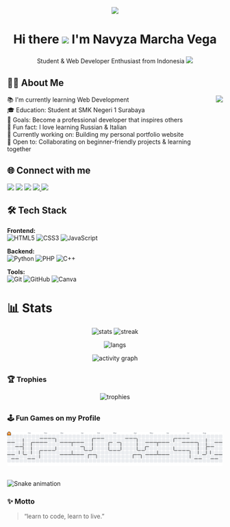 <div align="center">
  <img height="150" src="https://media.giphy.com/media/M9gbBd9nbDrOTu1Mqx/giphy.gif"  />
</div>

###

<h1 align="center">Hi there  <img src="https://emojis.slackmojis.com/emojis/images/1577305505/7373/hand_wave.gif?1577305505" width="50" /> I'm Navyza Marcha Vega</h1>

###

<p align="center">Student & Web Developer Enthusiast from Indonesia <img src="https://flagcdn.com/w20/id.png" width="30"/> </p>

###

<h2 align="left">👩‍💻 About Me</h2>

<img align="right" height="150" src="https://i.imgflip.com/65efzo.gif"  />

<p align="left">
📚 I'm currently learning Web Development <br>
🎓 Education: Student at SMK Negeri 1 Surabaya <br>
🎯 Goals: Become a professional developer that inspires others <br>
🎲 Fun fact: I love learning Russian & Italian <br>
🚀 Currently working on: Building my personal portfolio website <br>
🤝 Open to: Collaborating on beginner-friendly projects & learning together
</p>

###

<h2 align="left">🌐 Connect with me</h2>
<p align="left">
<a href="https://www.youtube.com/@nvyzamrchav" target="blank"><img src="https://img.shields.io/badge/YouTube-FF0000?style=for-the-badge&logo=youtube&logoColor=white"/></a>
<a href="https://www.instagram.com/dlovgs_" target="blank"><img src="https://img.shields.io/badge/Instagram-E4405F?style=for-the-badge&logo=instagram&logoColor=white"/></a>
<a href="https://discord.com/users/machatt44" target="blank"><img src="https://img.shields.io/badge/Discord-5865F2?style=for-the-badge&logo=discord&logoColor=white"/></a>
<a href="https://www.linkedin.com/in/navyzaa-marcha-vega" target="_blank">
  <img src="https://img.shields.io/badge/LinkedIn-0A66C2?style=for-the-badge&logo=linkedin&logoColor=white"/>
</a>
<a href="mailto:machaat440@gmail.com" target="blank"><img src="https://img.shields.io/badge/Email-D14836?style=for-the-badge&logo=gmail&logoColor=white"/></a>
</p>

###

<h2 align="left">🛠 Tech Stack</h2>

**Frontend:**  
![HTML5](https://img.shields.io/badge/html5-%23E34F26.svg?style=for-the-badge&logo=html5&logoColor=white)  ![CSS3](https://img.shields.io/badge/css3-%231572B6.svg?style=for-the-badge&logo=css3&logoColor=white)  ![JavaScript](https://img.shields.io/badge/javascript-%23323330.svg?style=for-the-badge&logo=javascript&logoColor=%23F7DF1E)

**Backend:**  
![Python](https://img.shields.io/badge/python-%2314354C.svg?style=for-the-badge&logo=python&logoColor=white)  ![PHP](https://img.shields.io/badge/php-%23777BB4.svg?style=for-the-badge&logo=php&logoColor=white)  ![C++](https://img.shields.io/badge/c++-%2300599C.svg?style=for-the-badge&logo=c%2B%2B&logoColor=white)

**Tools:**  
![Git](https://img.shields.io/badge/git-%23F05033.svg?style=for-the-badge&logo=git&logoColor=white) ![GitHub](https://img.shields.io/badge/github-%23121011.svg?style=for-the-badge&logo=github&logoColor=white)  ![Canva](https://img.shields.io/badge/Canva-%2300C4CC.svg?style=for-the-badge&logo=Canva&logoColor=white)


###

##                                                                                                  
# 📊 Stats
<p align="center">
  <img src="https://github-readme-stats.vercel.app/api?username=Machattt&show_icons=true&theme=radical" alt="stats" height="165"/>
  <img src="https://github-readme-streak-stats.herokuapp.com/?user=Machattt&theme=radical" alt="streak" height="165"/>
</p>
<p align="center">
  <img src="https://github-readme-stats.vercel.app/api/top-langs/?username=Machattt&layout=compact&theme=radical" alt="langs"/>
</p>
<p align="center">
  <img src="https://github-readme-activity-graph.vercel.app/graph?username=Machattt&theme=dracula" alt="activity graph"/>
</p>

##

### 🏆 Trophies
<p align="center">
  <img src="https://github-profile-trophy.vercel.app/?username=Machattt&theme=radical&no-frame=true&no-bg=true&margin-w=4" alt="trophies"/>
</p>

##

### 🕹️ Fun Games on my Profile
<picture>
  <source media="(prefers-color-scheme: dark)" srcset="https://raw.githubusercontent.com/Machattt/Machattt/output/pacman-contribution-graph-dark.svg">
  <source media="(prefers-color-scheme: light)" srcset="https://raw.githubusercontent.com/Machattt/Machattt/output/pacman-contribution-graph.svg">
  <img alt="pacman contribution graph" src="https://raw.githubusercontent.com/Machattt/Machattt/output/pacman-contribution-graph.svg">
</picture>

##
<img src="https://raw.githubusercontent.com/Machattt/Machattt/output/snake.svg" alt="Snake animation" />


###

### ✨ Motto
> “learn to code, learn to live.”